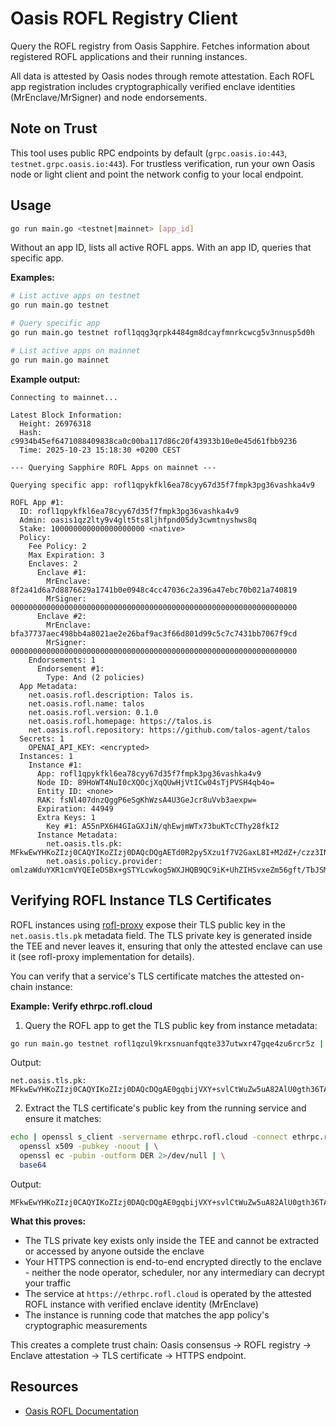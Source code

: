 # Oasis ROFL Registry Client

Query the ROFL registry from Oasis Sapphire. Fetches information about registered ROFL applications and their running instances.

All data is attested by Oasis nodes through remote attestation. Each ROFL app registration includes cryptographically verified enclave identities (MrEnclave/MrSigner) and node endorsements.

## Note on Trust

This tool uses public RPC endpoints by default (`grpc.oasis.io:443`, `testnet.grpc.oasis.io:443`). For trustless verification, run your own Oasis node or light client and point the network config to your local endpoint.

## Usage

```bash
go run main.go <testnet|mainnet> [app_id]
```

Without an app ID, lists all active ROFL apps. With an app ID, queries that specific app.

**Examples:**

```bash
# List active apps on testnet
go run main.go testnet

# Query specific app
go run main.go testnet rofl1qqg3qrpk4484gm8dcayfmnrkcwcg5v3nnusp5d0h

# List active apps on mainnet
go run main.go mainnet
```

**Example output:**

```
Connecting to mainnet...

Latest Block Information:
  Height: 26976318
  Hash: c9934b45ef6471088409838ca0c00ba117d86c20f43933b10e0e45d61fbb9236
  Time: 2025-10-23 15:18:30 +0200 CEST

--- Querying Sapphire ROFL Apps on mainnet ---

Querying specific app: rofl1qpykfkl6ea78cyy67d35f7fmpk3pg36vashka4v9

ROFL App #1:
  ID: rofl1qpykfkl6ea78cyy67d35f7fmpk3pg36vashka4v9
  Admin: oasis1qz2lty9v4glt5ts8ljhfpnd05dy3cwmtnyshws8q
  Stake: 100000000000000000000 <native>
  Policy:
    Fee Policy: 2
    Max Expiration: 3
    Enclaves: 2
      Enclave #1:
        MrEnclave: 8f2a41d6a7d8876629a1741b0e0948c4cc47036c2a396a47ebc70b021a740819
        MrSigner: 0000000000000000000000000000000000000000000000000000000000000000
      Enclave #2:
        MrEnclave: bfa37737aec498bb4a8021ae2e26baf9ac3f66d801d99c5c7c7431bb7067f9cd
        MrSigner: 0000000000000000000000000000000000000000000000000000000000000000
    Endorsements: 1
      Endorsement #1:
        Type: And (2 policies)
  App Metadata:
    net.oasis.rofl.description: Talos is.
    net.oasis.rofl.name: talos
    net.oasis.rofl.version: 0.1.0
    net.oasis.rofl.homepage: https://talos.is
    net.oasis.rofl.repository: https://github.com/talos-agent/talos
  Secrets: 1
    OPENAI_API_KEY: <encrypted>
  Instances: 1
    Instance #1:
      App: rofl1qpykfkl6ea78cyy67d35f7fmpk3pg36vashka4v9
      Node ID: 89HoWT4NuI0cXQOcjXqQUwHjVtICw04sTjPVSH4qb4o=
      Entity ID: <none>
      RAK: fsNl407dnzQggP6eSgKhWzsA4U3GeJcr8uVvb3aexpw=
      Expiration: 44949
      Extra Keys: 1
        Key #1: A55nPX6H4GIaGXJiN/qhEwjmWTx73buKTcCThy28fkI2
      Instance Metadata:
        net.oasis.tls.pk: MFkwEwYHKoZIzj0CAQYIKoZIzj0DAQcDQgAETd0R2py5Xzu1f7V2GaxL8I+M2dZ+/czz3INYZEHIvyS4kODXe57pTDa3LrGMD0SW0NedSt00l+lHnrayucKGPg==
        net.oasis.policy.provider: omlzaWduYXR1cmVYQEIeDSBx+gSTYLcwkog5WXJHQB9QC9iK+UhZIHSvxeZm56gft/TbJSMaFWm6003sOi1pZGO8Jf9upzMj6/1NlgBxbGFiZWxfYXR0ZXN0YXRpb25YiKJjcmFrWCB+w2XjTt2fNCCA/p5KAqFbOwDhTcZ4lyvy5W9vdp7GnGZsYWJlbHOhcm5ldC5vYXNpcy5wcm92aWRlcnhEb21ocGJuTjBZVzVqWlVnQUFBQUFBQUFBSG1od2NtOTJhV1JsY2xVQXNIRDlyTm5adUxlTWFPV291UXl6bzFJWG1FND0=
```

## Verifying ROFL Instance TLS Certificates

ROFL instances using [rofl-proxy](https://github.com/oasisprotocol/oasis-sdk/tree/main/rofl-proxy) expose their TLS public key in the `net.oasis.tls.pk` metadata field. The TLS private key is generated inside the TEE and never leaves it, ensuring that only the attested enclave can use it (see rofl-proxy implementation for details).

You can verify that a service's TLS certificate matches the attested on-chain instance:

**Example: Verify ethrpc.rofl.cloud**

1. Query the ROFL app to get the TLS public key from instance metadata:
```bash
go run main.go testnet rofl1qzul9krxsnuanfqqte337utwxr47gqe4zu6rcr5z | grep -a "net.oasis.tls.pk"
```

Output:
```
net.oasis.tls.pk: MFkwEwYHKoZIzj0CAQYIKoZIzj0DAQcDQgAE0gqbijVXY+svlCtWuZw5uA82AlU0gth36TAK+zi6tDZscCHSDl4fy82/DrPBdopa3N5kvB9bx+cekiTGpG2kCg==
```

2. Extract the TLS certificate's public key from the running service and ensure it matches:
```bash
echo | openssl s_client -servername ethrpc.rofl.cloud -connect ethrpc.rofl.cloud:443 2>/dev/null | \
  openssl x509 -pubkey -noout | \
  openssl ec -pubin -outform DER 2>/dev/null | \
  base64
```

Output:
```
MFkwEwYHKoZIzj0CAQYIKoZIzj0DAQcDQgAE0gqbijVXY+svlCtWuZw5uA82AlU0gth36TAK+zi6tDZscCHSDl4fy82/DrPBdopa3N5kvB9bx+cekiTGpG2kCg==
```

**What this proves:**
- The TLS private key exists only inside the TEE and cannot be extracted or accessed by anyone outside the enclave
- Your HTTPS connection is end-to-end encrypted directly to the enclave - neither the node operator, scheduler, nor any intermediary can decrypt your traffic
- The service at `https://ethrpc.rofl.cloud` is operated by the attested ROFL instance with verified enclave identity (MrEnclave)
- The instance is running code that matches the app policy's cryptographic measurements

This creates a complete trust chain: Oasis consensus → ROFL registry → Enclave attestation → TLS certificate → HTTPS endpoint.

## Resources

- [Oasis ROFL Documentation](https://docs.oasis.io/build/rofl/)
